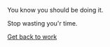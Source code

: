 You know you should be doing it.

Stop wasting you'r time.

[Get back to work](../take-nap/cucumber-induced-nap.md)
